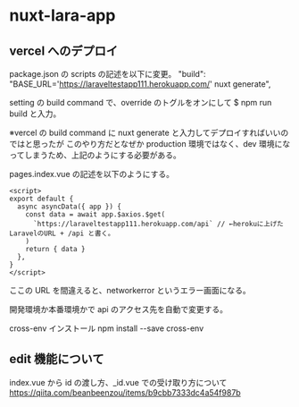# nuxt-lara-app

## vercel へのデプロイ

package.json の scripts の記述を以下に変更。
"build": "BASE_URL='https://laraveltestapp111.herokuapp.com/' nuxt generate",

setting の build command で、override のトグルをオンにして
$ npm run build
と入力。

※vercel の build command に nuxt generate と入力してデプロイすればいいのではと思ったが
このやり方だとなぜか production 環境ではなく、dev 環境になってしまうため、上記のようにする必要がある。

pages.index.vue の記述を以下のようにする。

```
<script>
export default {
  async asyncData({ app }) {
    const data = await app.$axios.$get(
      `https://laraveltestapp111.herokuapp.com/api` // ←herokuに上げたLaravelのURL + /api と書く。
    )
    return { data }
  },
}
</script>
```

ここの URL を間違えると、networkerror というエラー画面になる。

開発環境か本番環境かで api のアクセス先を自動で変更する。

cross-env インストール
npm install --save cross-env

## edit 機能について

index.vue から id の渡し方、\_id.vue での受け取り方について
https://qiita.com/beanbeenzou/items/b9cbb7333dc4a54f987b
